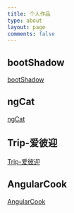 ```yaml
---
title: 个人作品
type: about
layout: page
comments: false
---
```

## bootShadow
  [bootShadow](http://blueskyawen.com/boot-shadow/)

## ngCat
  [ngCat](http://blueskyawen.com/ng-shadow-cat/)

## Trip-爱彼迎
  [Trip-爱彼迎](http://blueskyawen.com/ng-trip-aibiying/)
  
## AngularCook
  [AngularCook](http://blueskyawen.com/angular-work-cook/)

